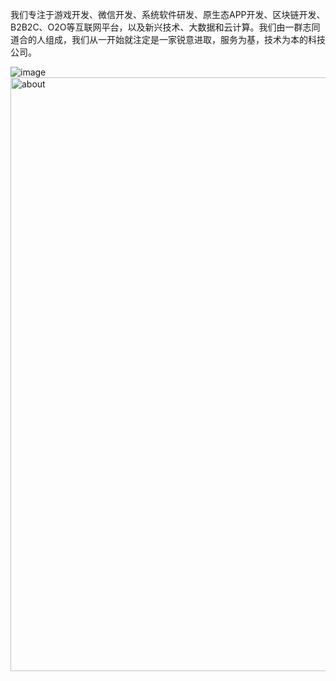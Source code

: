 我们专注于游戏开发、微信开发、系统软件研发、原生态APP开发、区块链开发、B2B2C、O2O等互联网平台，以及新兴技术、大数据和云计算。我们由一群志同道合的人组成，我们从一开始就注定是一家锐意进取，服务为基，技术为本的科技公司。


![image](https://user-images.githubusercontent.com/59381027/183285778-8b3d7638-38f7-43e4-a68d-18340c91638f.png)
<img width="950" alt="about" src="https://user-images.githubusercontent.com/59381027/183285800-4fa931d2-cb0a-480c-a379-5d2b5c543ea1.png">
